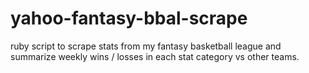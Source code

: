 yahoo-fantasy-bbal-scrape
=========================

ruby script to scrape stats from my fantasy basketball league and summarize weekly wins / losses in each stat category vs other teams.
